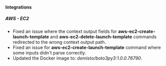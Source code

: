 
#### Integrations

##### AWS - EC2
- Fixed an issue where the context output fields for **aws-ec2-create-launch-template** and **aws-ec2-delete-launch-template** commands redirected to the wrong context output path.
- Fixed an issue for **aws-ec2-create-launch-template** command where some inputs didn't parse correctly.
- Updated the Docker image to: *demisto/boto3py3:1.0.0.76790*.
